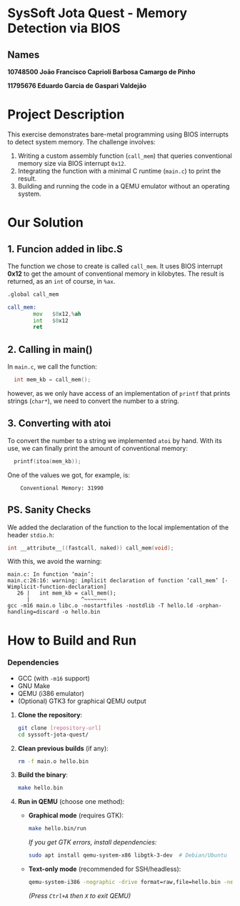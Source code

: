 # SysSoft Jota Quest - Memory Detection via BIOS

## Names
**10748500 João Francisco Caprioli Barbosa Camargo de Pinho**

**11795676 Eduardo Garcia de Gaspari Valdejão**

# Project Description
This exercise demonstrates bare-metal programming using BIOS interrupts to detect system memory. The challenge involves:
1. Writing a custom assembly function (`call_mem`) that queries conventional memory size via BIOS interrupt `0x12`.
2. Integrating the function with a minimal C runtime (`main.c`) to print the result.
3. Building and running the code in a QEMU emulator without an operating system.

# Our Solution
## 1. Funcion added in libc.S

The function we chose to create is called ```call_mem```. It uses BIOS interrupt **0x12** to get the amount of conventional memory in kilobytes. The result is returned, as an ```int``` of course, in ```%ax```.

```asm
.global call_mem

call_mem:
        mov   $0x12,%ah               
        int   $0x12
		ret
```

## 2. Calling in main()
In ```main.c```, we call the function:
```C
  int mem_kb = call_mem();
```
however, as we only have access of an implementation of ```printf``` that prints strings (```char*```), we need to convert the number to a string.

## 3. Converting with atoi
To convert the number to a string we implemented ```atoi``` by hand. With its use, we can finally print the amount of conventional memory:
```C
  printf(itoa(mem_kb));
```

One of the values we got, for example, is:
```
    Conventional Memory: 31990
```

## PS. Sanity Checks

We added the declaration of the function to the local implementation of the header ```stdio.h```:

```h
int __attribute__((fastcall, naked)) call_mem(void);
```
With this, we avoid the warning:
```
main.c: In function ‘main’:
main.c:26:16: warning: implicit declaration of function ‘call_mem’ [-Wimplicit-function-declaration]
   26 |   int mem_kb = call_mem();
      |                ^~~~~~~~
gcc -m16 main.o libc.o -nostartfiles -nostdlib -T hello.ld -orphan-handling=discard -o hello.bin
```

# How to Build and Run

### Dependencies
- GCC (with `-m16` support)
- GNU Make
- QEMU (i386 emulator)
- (Optional) GTK3 for graphical QEMU output

1. **Clone the repository**:
   ```bash
   git clone [repository-url]
   cd syssoft-jota-quest/
   ```

2. **Clean previous builds** (if any):
   ```bash
   rm -f main.o hello.bin
   ```

3. **Build the binary**:
   ```bash
   make hello.bin
   ```

4. **Run in QEMU** (choose one method):

   - **Graphical mode** (requires GTK):
     ```bash
     make hello.bin/run
     ```
     *If you get GTK errors, install dependencies:*
     ```bash
     sudo apt install qemu-system-x86 libgtk-3-dev  # Debian/Ubuntu
     ```

   - **Text-only mode** (recommended for SSH/headless):
     ```bash
     qemu-system-i386 -nographic -drive format=raw,file=hello.bin -net none
     ```
     *(Press `Ctrl+A` then `X` to exit QEMU)*
